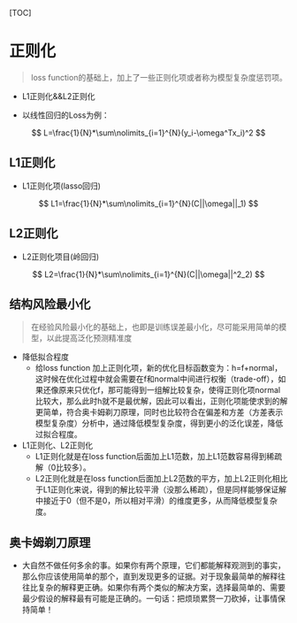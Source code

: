 [TOC]

# 正则化

> loss function的基础上，加上了一些正则化项或者称为模型复杂度惩罚项。

- L1正则化&&L2正则化

- 以线性回归的Loss为例：

$$
L=\frac{1}{N}*\sum\nolimits_{i=1}^{N}(y_i-\omega^Tx_i)^2
$$



## L1正则化

- L1正则化项(lasso回归)

$$
L1=\frac{1}{N}*\sum\nolimits_{i=1}^{N}(C||\omega||_1)
$$



## L2正则化

- L2正则化项目(岭回归)

$$
L2=\frac{1}{N}*\sum\nolimits_{i=1}^{N}(C||\omega||^2_2)
$$



## 结构风险最小化

> 在经验风险最小化的基础上，也即是训练误差最小化，尽可能采用简单的模型，以此提高泛化预测精准度

- 降低拟合程度
  - 给loss function 加上正则化项，新的优化目标函数变为：h=f+normal，这时候在优化过程中就会需要在f和normal中间进行权衡（trade-off），如果还像原来只优化f，那可能得到一组解比较复杂，使得正则化项normal比较大，那么此时h就不是最优解，因此可以看出，正则化项能使求到的解更简单，符合奥卡姆剃刀原理，同时也比较符合在偏差和方差（方差表示模型复杂度）分析中，通过降低模型复杂度，得到更小的泛化误差，降低过拟合程度。
- L1正则化、L2正则化
  - L1正则化就是在loss function后面加上L1范数，加上L1范数容易得到稀疏解（0比较多）。
  - L2正则化就是在loss function后面加上L2范数的平方，加上L2正则化相比于L1正则化来说，得到的解比较平滑（没那么稀疏），但是同样能够保证解中接近于0（但不是0，所以相对平滑）的维度更多，从而降低模型复杂度。



## 奥卡姆剃刀原理

- 大自然不做任何多余的事。如果你有两个原理，它们都能解释观测到的事实，那么你应该使用简单的那个，直到发现更多的证据。对于现象最简单的解释往往比复杂的解释更正确。如果你有两个类似的解决方案，选择最简单的、需要最少假设的解释最有可能是正确的。一句话：把烦琐累赘一刀砍掉，让事情保持简单！
